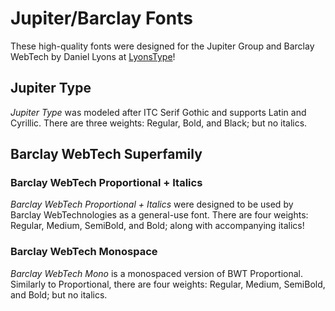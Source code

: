 # Jupiter/Barclay Fonts
These high-quality fonts were designed for the Jupiter Group and Barclay WebTech by Daniel Lyons at [LyonsType](https://lyonstype4.wixsite.com/homepage)!

## Jupiter Type
*Jupiter Type* was modeled after ITC Serif Gothic and supports Latin and Cyrillic. There are three weights: Regular, Bold, and Black; but no italics.

## Barclay WebTech Superfamily
### Barclay WebTech Proportional + Italics
*Barclay WebTech Proportional + Italics* were designed to be used by Barclay WebTechnologies as a general-use font. There are four weights: Regular, Medium, SemiBold, and Bold; along with accompanying italics!

### Barclay WebTech Monospace
*Barclay WebTech Mono* is a monospaced version of BWT Proportional. Similarly to Proportional, there are four weights: Regular, Medium, SemiBold, and Bold; but no italics.
